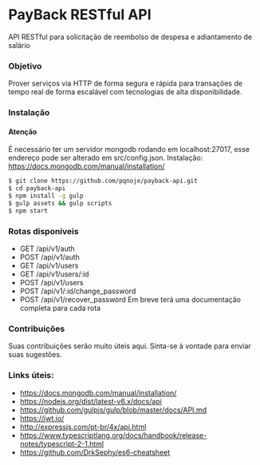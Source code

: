# PayBack RESTful API
API RESTful para solicitação de reembolso de despesa e adiantamento de salário

### Objetivo
Prover serviços via HTTP de forma segura e rápida para transações de tempo real de forma escalável com tecnologias de alta disponibilidade.

### Instalação

#### Atenção
É necessário ter um servidor mongodb rodando em localhost:27017, esse endereço pode ser alterado em src/config.json. Instalação: https://docs.mongodb.com/manual/installation/
```sh
$ git clone https://github.com/pqnoje/payback-api.git
$ cd payback-api
$ npm install -g gulp
$ gulp assets && gulp scripts
$ npm start
```
### Rotas disponíveis
* GET /api/v1/auth
* POST /api/v1/auth
* GET /api/v1/users
* GET /api/v1/users/:id
* POST /api/v1/users
* POST /api/v1/:id/change_password
* POST /api/v1/recover_password
Em breve terá uma documentação completa para cada rota

### Contribuições
Suas contribuições serão muito úteis aqui. Sinta-se à vontade para enviar suas sugestões.

### Links úteis:
* https://docs.mongodb.com/manual/installation/
* https://nodejs.org/dist/latest-v6.x/docs/api
* https://github.com/gulpjs/gulp/blob/master/docs/API.md
* https://jwt.io/
* http://expressjs.com/pt-br/4x/api.html
* https://www.typescriptlang.org/docs/handbook/release-notes/typescript-2-1.html
* https://github.com/DrkSephy/es6-cheatsheet
